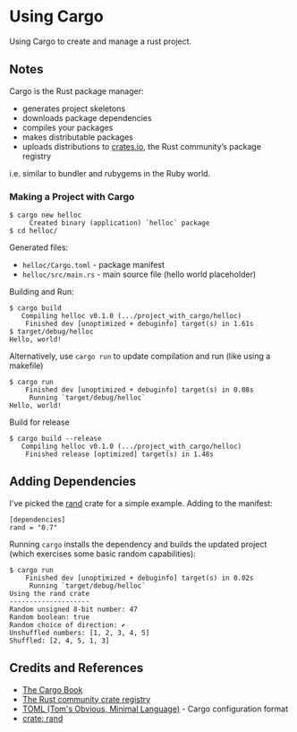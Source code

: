 # Using Cargo

Using Cargo to create and manage a rust project.

## Notes

Cargo is the Rust package manager:

* generates project skeletons
* downloads package dependencies
* compiles your packages
* makes distributable packages
* uploads distributions to [crates.io](https://crates.io/), the Rust community’s package registry

i.e. similar to bundler and rubygems in the Ruby world.

### Making a Project with Cargo

```
$ cargo new helloc
     Created binary (application) `helloc` package
$ cd helloc/
```

Generated files:

* `helloc/Cargo.toml` - package manifest
* `helloc/src/main.rs` - main source file (hello world placeholder)

Building and Run:

```
$ cargo build
   Compiling helloc v0.1.0 (.../project_with_cargo/helloc)
    Finished dev [unoptimized + debuginfo] target(s) in 1.61s
$ target/debug/helloc
Hello, world!
```

Alternatively, use `cargo run` to update compilation and run (like using a makefile)

```
$ cargo run
    Finished dev [unoptimized + debuginfo] target(s) in 0.08s
     Running `target/debug/helloc`
Hello, world!
```

Build for release

```
$ cargo build --release
   Compiling helloc v0.1.0 (.../project_with_cargo/helloc)
    Finished release [optimized] target(s) in 1.48s
```

## Adding Dependencies

I've picked the [rand](https://crates.io/crates/rand) crate for a simple example.
Adding to the manifest:
```
[dependencies]
rand = "0.7"
```

Running `cargo` installs the dependency and builds the updated project (which exercises some basic random capabilities):

```
$ cargo run
    Finished dev [unoptimized + debuginfo] target(s) in 0.02s
     Running `target/debug/helloc`
Using the rand crate
--------------------
Random unsigned 8-bit number: 47
Random boolean: true
Random choice of direction: ⬋
Unshuffled numbers: [1, 2, 3, 4, 5]
Shuffled: [2, 4, 5, 1, 3]
```

## Credits and References

* [The Cargo Book](https://doc.rust-lang.org/cargo/)
* [The Rust community crate registry](https://crates.io/)
* [TOML (Tom's Obvious, Minimal Language)](https://github.com/toml-lang/toml) - Cargo configuration format
* [crate: rand](https://crates.io/crates/rand)